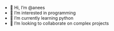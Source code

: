 - 👋 Hi, I’m @anees
- 👀 I’m interested in programming
- 🌱 I’m currently learning python
- 💞️ I’m looking to collaborate on complex projects

<!---
anees1203/anees1203 is a ✨ special ✨ repository because its `README.md` (this file) appears on your GitHub profile.
You can click the Preview link to take a look at your changes.
--->

